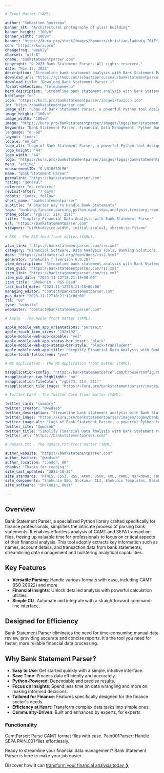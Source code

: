 ```yaml
---

# Front Matter (YAML)

author: "Sebastien Rousseau"
banner_alt: "Architectural photography of glass building"
banner_height: "100vh"
banner_width: "100vw"
banner: "https://kura.pro/stock/images/banners/christian-ladewig-T0iFfJw-rB0.webp"
cdn: "https://kura.pro"
changefreq: "weekly"
charset: "utf-8"
cname: "bankstatementparser.com"
copyright: "© 2023 Bank Statement Parser. All rights reserved."
date: "Nov 12, 2023"
description: "Streamline bank statement analysis with Bank Statement Parser, a powerful Python tool designed for quick, accurate financial data processing and insights extraction."
download_url: "https://github.com/sebastienrousseau/bankstatementparser/archive/refs/tags/v0.0.1.zip"
download_title: "Download Bank Statement Parser ↓"
format-detection: "telephone=no"
hero_description: "Streamline bank statement analysis with Bank Statement Parser, a powerful Python tool designed for quick, accurate financial data processing and insights extraction."
hreflang: "en"
icon: "https://kura.pro/bankstatementparser/images/favicon.ico"
id: "https://bankstatementparser.com"
image_alt: "Logo of Bank Statement Parser, a powerful Python tool designed for quick, accurate financial data processing and insights extraction."
image_height: "100vh"
image_width: "100vw"
image: "https://kura.pro/bankstatementparser/images/logos/bankstatementparser.webp"
keywords: "Bank Statement Parser, Financial Data Management, Python Bank Parsing, CAMT ISO 20022, SEPA Transaction Analysis, Efficient Data Processing, Financial Reporting Tool, Treasury Management Software, Automated Bank Analysis, Python Financial Tool"
language: "en-GB"
layout: "index"
locale: "en_GB"
logo_alt: "Logo of Bank Statement Parser, a powerful Python tool designed for quick, accurate financial data processing and insights extraction."
logo_height: "44"
logo_width: "44"
logo: "https://kura.pro/bankstatementparser/images/logos/bankstatementparser.webp"
menu: "active"
measurementID: "G-VN18SSQLM6"
name: "Bank Statement Parser"
permalink: "https://bankstatementparser.com"
rating: "general"
referrer: "no-referrer"
revisit-after: "7 days"
robots: "index, follow"
short_name: "bankstatementparser"
subtitle: "A Smarter Way to Handle Bank Statements"
tags: "banking,finance,parsing,python,camt,sepa,analysis,treasury,reporting,automation"
theme_color: "rgb(73, 214, 251)"
title: "Simplify Financial Data Analysis with Bank Statement Parser"
url: "https://bankstatementparser.com"
viewport: "width=device-width, initial-scale=1, shrink-to-fit=no"

# RSS - The RSS feed front matter (YAML).

atom_link: "https://bankstatementparser.com/rss.xml"
category: "Financial Software, Data Analysis Tools, Banking Solutions, Financial Python Library, Treasury Management Systems"
docs: "https://validator.w3.org/feed/docs/rss2.html"
generator: "Shokunin 🦀 (version 0.0.20)"
item_description: "Streamline bank statement analysis with Bank Statement Parser, a powerful Python tool designed for quick, accurate financial data processing and insights extraction."
item_guid: "https://bankstatementparser.com/rss.xml"
item_link: "https://bankstatementparser.com/rss.xml"
item_pub_date: "2023-11-12T18:21:18+00:00"
item_title: "Shokunin - RSS Feed"
last_build_date: "2023-11-12T18:21:18+00:00"
managing_editor: "contact@bankstatementparser.com"
pub_date: "2023-11-12T18:21:18+00:00"
ttl: "60"
type: "website"
webmaster: "contact@bankstatementparser.com"

# Apple - The Apple front matter (YAML).

apple_mobile_web_app_orientations: "portrait"
apple_touch_icon_sizes: "192x192"
apple-mobile-web-app-capable: "yes"
apple-mobile-web-app-status-bar-inset: "black"
apple-mobile-web-app-status-bar-style: "black-translucent"
apple-mobile-web-app-title: "Simplify Financial Data Analysis with Bank Statement Parser"
apple-touch-fullscreen: "yes"

# MS Application - The MS Application front matter (YAML).

msapplication-config: "https://bankstatementparser.com/browserconfig.xml"
msapplication-tap-highlight: "no"
msapplication-TileColor: "rgb(73, 214, 251)"
msapplication_tile_image: "https://kura.pro/bankstatementparser/images/logos/bankstatementparser.webp"

# Twitter Card - The Twitter Card front matter (YAML).

twitter_card: "summary"
twitter_creator: "@wwdseb"
twitter_description: "Streamline bank statement analysis with Bank Statement Parser, a powerful Python tool designed for quick, accurate financial data processing and insights extraction."
twitter_image: "https://kura.pro/bankstatementparser/images/logos/bankstatementparser.webp"
twitter_image_alt: "Logo of Bank Statement Parser, a powerful Python tool designed for quick, accurate financial data processing and insights extraction."
twitter_site: "@wwdseb"
twitter_title: "Simplify Financial Data Analysis with Bank Statement Parser"
twitter_url: "https://bankstatementparser.com/"

# Humans.txt - The Humans.txt front matter (YAML).

author_website: "https://bankstatementparser.com"
author_twitter: "@wwdseb"
author_location: "London, UK"
thanks: "Thanks for reading!"
site_last_updated: "2023-10-22"
site_standards: "HTML5, CSS3, RSS, Atom, JSON, XML, YAML, Markdown, TOML"
site_components: "Shokunin SSG, Shokunin CLI, Shokunin Templates, Kaishi Templates, Kaishi Themes"
site_software: "Shokunin, Rust"

---
```


## Overview

Bank Statement Parser, a specialized Python library crafted specifically for finance professionals, simplifies the intricate process of parsing bank statements. It enables effortless analysis of CAMT and SEPA transaction files, freeing up valuable time for professionals to focus on critical aspects of their financial analysis. This tool adeptly extracts key information such as names, account details, and transaction data from bank statements, streamlining data management and bolstering analytical capabilities.

## Key Features

- **Versatile Parsing**: Handle various formats with ease, including CAMT (ISO 20022) and more.
- **Financial Insights**: Unlock detailed analysis with powerful calculation utilities.
- **Simple CLI**: Automate and integrate with a straightforward command-line interface.

## Designed for Efficiency

Bank Statement Parser eliminates the need for time-consuming manual data review, providing accurate and concise reports. It's the tool you need for faster, more reliable financial data processing.

## Why Bank Statement Parser?

- **Easy to Use**: Get started quickly with a simple, intuitive interface.
- **Save Time**: Process data efficiently and accurately.
- **Python-Powered**: Dependable and precise results.
- **Focus on Insights**: Spend less time on data wrangling and more on making informed decisions.
- **Tailored for Finance**: Features specifically designed for the finance sector's needs.
- **Efficiency at Heart**: Transform complex data tasks into simple ones.
- **Community-Driven**: Built and enhanced by experts, for experts.

### Functionality

CamtParser: Parse CAMT format files with ease.
Pain001Parser: Handle SEPA PAIN.001 files effortlessly.

Ready to streamline your financial data management? Bank Statement Parser is here to make your job easier.

Discover how it can [transform your financial analysis today ❯][01]

[01]: /about/index.html "Learn more about the benefits of Bank Statement Parser"
